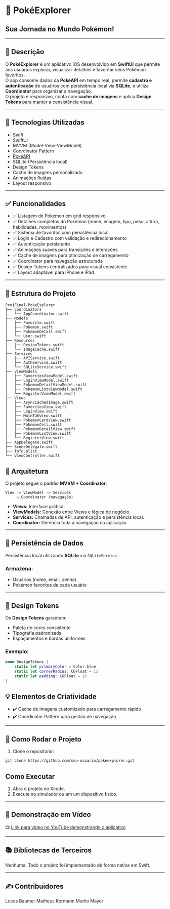 # 📱 PokéExplorer
## Sua Jornada no Mundo Pokémon!

---

## 🎯 Descrição
O **PokéExplorer** é um aplicativo iOS desenvolvido em **SwiftUI** que permite aos usuários explorar, visualizar detalhes e favoritar seus Pokémon favoritos.  
O app consome dados da **PokéAPI** em tempo real, permite **cadastro e autenticação** de usuários com persistência local via **SQLite**, e utiliza **Coordinator** para organizar a navegação.  
O projeto é responsivo, conta com **cache de imagens** e aplica **Design Tokens** para manter a consistência visual.

---

## 🔗 Tecnologias Utilizadas
- Swift
- SwiftUI
- MVVM (Model-View-ViewModel)
- Coordinator Pattern
- [PokéAPI](https://pokeapi.co)
- SQLite (Persistência local)
- Design Tokens
- Cache de imagens personalizado
- Animações fluidas
- Layout responsivo

---

## ✅ Funcionalidades
- ✅ Listagem de Pokémon em grid responsivo
- ✅ Detalhes completos do Pokémon (nome, imagem, tipo, peso, altura, habilidades, movimentos)
- ✅ Sistema de favoritos com persistência local
- ✅ Login e Cadastro com validação e redirecionamento
- ✅ Autenticação persistente
- ✅ Animações suaves para transições e interações
- ✅ Cache de imagens para otimização de carregamento
- ✅ Coordinator para navegação estruturada
- ✅ Design Tokens centralizados para visual consistente
- ✅ Layout adaptável para iPhone e iPad

---

## 📂 Estrutura do Projeto

```plaintext
ProjFinal-PokeExplorer
├── Coordinators
│   └── AppCoordinator.swift
├── Models
│   ├── Favorite.swift
│   ├── Pokemon.swift
│   ├── PokemonDetail.swift
│   └── User.swift
├── Resources
│   ├── DesignTokens.swift
│   └── ImageCache.swift
├── Services
│   ├── APIService.swift
│   ├── AuthService.swift
│   └── SQLiteService.swift
├── ViewModels
│   ├── FavoritesViewModel.swift
│   ├── LoginViewModel.swift
│   ├── PokemonDetailViewModel.swift
│   ├── PokemonListViewModel.swift
│   └── RegisterViewModel.swift
├── Views
│   ├── AsyncCachedImage.swift
│   ├── FavoritesView.swift
│   ├── LoginView.swift
│   ├── MainTabView.swift
│   ├── PokemonCardView.swift
│   ├── PokemonCell.swift
│   ├── PokemonDetailView.swift
│   ├── PokemonListView.swift
│   └── RegisterView.swift
├── AppDelegate.swift
├── SceneDelegate.swift
├── Info.plist
└── ViewController.swift
```

## 🧩 Arquitetura

O projeto segue o padrão **MVVM + Coordinator**.

```plaintext
View -> ViewModel -> Services
     ↘ Coordinator (navegação)
```

- **Views:** Interface gráfica.
- **ViewModels:** Conexão entre Views e lógica de negócio.
- **Services:** Chamadas de API, autenticação e persistência local.
- **Coordinator:** Gerencia toda a navegação da aplicação.

---

## 💾 Persistência de Dados

Persistência local utilizando **SQLite** via `SQLiteService`.

### Armazena:
- Usuários (nome, email, senha)
- Pokémon favoritos de cada usuário

---

## 🎨 Design Tokens

Os **Design Tokens** garantem:
- Paleta de cores consistente
- Tipografia padronizada
- Espaçamentos e bordas uniformes

### Exemplo:
```swift
enum DesignTokens {
    static let primaryColor = Color.blue
    static let cornerRadius: CGFloat = 12
    static let padding: CGFloat = 16
}
```
## 💡 Elementos de Criatividade

- ✔️ Cache de Imagens customizado para carregamento rápido
- ✔️ Coordinator Pattern para gestão de navegação

---

## 🚀 Como Rodar o Projeto

1. Clone o repositório:
```bash
git clone https://github.com/seu-usuario/pokeexplorer.git
```
## Como Executar

1. Abra o projeto no Xcode.  
2. Execute no simulador ou em um dispositivo físico.

---

## 🎥 Demonstração em Vídeo

📺 [Link para vídeo no YouTube demonstrando o aplicativo](COLE_AQUI_O_LINK)

---

## 📚 Bibliotecas de Terceiros

Nenhuma. Todo o projeto foi implementado de forma nativa em Swift.

---

## ✍️ Contribuidores

Lucas Baumer
Matheus Kormann
Murilo Mayer

